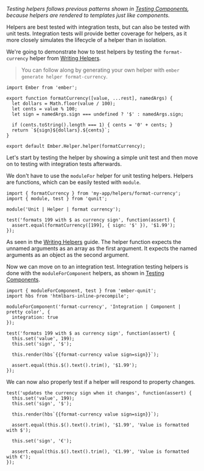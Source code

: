 *Testing helpers follows previous patterns shown in [Testing Components](../unit-testing-basics), because helpers are rendered to templates just like components.*

Helpers are best tested with integration tests, but can also be tested with unit tests. Integration tests will provide better coverage for helpers, as it more closely simulates the lifecycle of a helper than in isolation.

We're going to demonstrate how to test helpers by testing the `format-currency` helper from [Writing Helpers](../../templates/writing-helpers).

> You can follow along by generating your own helper with `ember generate helper
  format-currency`.

<pre><code class="app/helpers/format-currency.js">import Ember from 'ember';

export function formatCurrency([value, ...rest], namedArgs) {
  let dollars = Math.floor(value / 100);
  let cents = value % 100;
  let sign = namedArgs.sign === undefined ? '$' : namedArgs.sign;

  if (cents.toString().length === 1) { cents = '0' + cents; }
  return `${sign}${dollars}.${cents}`;
}

export default Ember.Helper.helper(formatCurrency);
</code></pre>

Let's start by testing the helper by showing a simple unit test and then move on to testing with integration tests afterwards.

We don't have to use the `moduleFor` helper for unit testing helpers. Helpers are functions, which can be easily tested with `module`.

<pre><code class="tests/unit/helpers/format-currency-test.js">import { formatCurrency } from 'my-app/helpers/format-currency';
import { module, test } from 'qunit';

module('Unit | Helper | format currency');

test('formats 199 with $ as currency sign', function(assert) {
  assert.equal(formatCurrency([199], { sign: '$' }), '$1.99');
});
</code></pre>

As seen in the [Writing Helpers](../../templates/writing-helpers) guide. The helper function expects the unnamed arguments as an array as the first argument. It expects the named arguments as an object as the second argument.

Now we can move on to an integration test. Integration testing helpers is done with the `moduleForComponent` helpers, as shown in [Testing Components](../unit-testing-basics).

<pre><code class="tests/integration/helpers/format-currency-test.js">import { moduleForComponent, test } from 'ember-qunit';
import hbs from 'htmlbars-inline-precompile';

moduleForComponent('format-currency', 'Integration | Component | pretty color', {
  integration: true
});

test('formats 199 with $ as currency sign', function(assert) {
  this.set('value', 199);
  this.set('sign', '$');

  this.render(hbs`{{format-currency value sign=sign}}`);

  assert.equal(this.$().text().trim(), '$1.99');
});
</code></pre>

We can now also properly test if a helper will respond to property changes.

<pre><code class="tests/integration/helpers/format-currency-test.js">test('updates the currency sign when it changes', function(assert) {
  this.set('value', 199);
  this.set('sign', '$');

  this.render(hbs`{{format-currency value sign=sign}}`);

  assert.equal(this.$().text().trim(), '$1.99', 'Value is formatted with $');

  this.set('sign', '€');

  assert.equal(this.$().text().trim(), '€1.99', 'Value is formatted with €');
});
</code></pre>